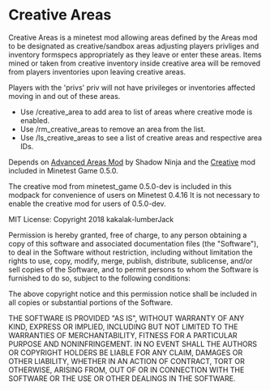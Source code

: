 # Creative Areas 

Creative Areas is a minetest mod allowing areas defined by the Areas mod to be designated as creative/sandbox areas adjusting players privliges and inventory formspecs appropriately as they leave or enter these areas. Items mined or taken from creative inventory inside creative area will be removed from players inventories upon leaving creative areas.

Players with the 'privs' priv will not have privileges or inventories affected moving in and out of these areas.

* Use /creative_area <area ID number> to add area to list of areas where creative mode is enabled. 
* Use /rm_creative_areas <area ID number> to remove an area from the list.
* Use /ls_creative_areas to see a list of creative areas and respective area IDs.

Depends on [Advanced Areas Mod](https://github.com/ShadowNinja/areas) by Shadow Ninja and the [Creative](https://github.com/minetest/minetest_game/tree/master/mods/creative) mod included in Minetest Game 0.5.0.

The creative mod from minetest_game 0.5.0-dev is included in this modpack for convenience of users on Minetest 0.4.16 
It is not necessary to enable the creative mod for users of 0.5.0-dev.

MIT License:
Copyright 2018 kakalak-lumberJack

Permission is hereby granted, free of charge, to any person obtaining a copy of this software and associated documentation files (the "Software"), to deal in the Software without restriction, including without limitation the rights to use, copy, modify, merge, publish, distribute, sublicense, and/or sell copies of the Software, and to permit persons to whom the Software is furnished to do so, subject to the following conditions:

The above copyright notice and this permission notice shall be included in all copies or substantial portions of the Software.

THE SOFTWARE IS PROVIDED "AS IS", WITHOUT WARRANTY OF ANY KIND, EXPRESS OR IMPLIED, INCLUDING BUT NOT LIMITED TO THE WARRANTIES OF MERCHANTABILITY, FITNESS FOR A PARTICULAR PURPOSE AND NONINFRINGEMENT. IN NO EVENT SHALL THE AUTHORS OR COPYRIGHT HOLDERS BE LIABLE FOR ANY CLAIM, DAMAGES OR OTHER LIABILITY, WHETHER IN AN ACTION OF CONTRACT, TORT OR OTHERWISE, ARISING FROM, OUT OF OR IN CONNECTION WITH THE SOFTWARE OR THE USE OR OTHER DEALINGS IN THE SOFTWARE.
